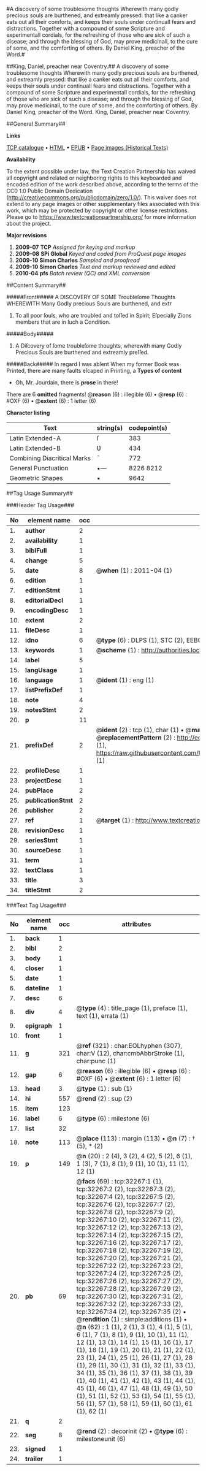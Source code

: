 #A discovery of some troublesome thoughts Wherewith many godly precious souls are burthened, and extreamly pressed: that like a canker eats out all their comforts, and keeps their souls under continuall fears and distractions. Together with a compound of some Scripture and experimentall cordials, for the refreshing of those who are sick of such a disease; and through the blessing of God, may prove medicinall, to the cure of some, and the comforting of others. By Daniel King, preacher of the Word.#

##King, Daniel, preacher near Coventry.##
A discovery of some troublesome thoughts Wherewith many godly precious souls are burthened, and extreamly pressed: that like a canker eats out all their comforts, and keeps their souls under continuall fears and distractions. Together with a compound of some Scripture and experimentall cordials, for the refreshing of those who are sick of such a disease; and through the blessing of God, may prove medicinall, to the cure of some, and the comforting of others. By Daniel King, preacher of the Word.
King, Daniel, preacher near Coventry.

##General Summary##

**Links**

[TCP catalogue](http://www.ota.ox.ac.uk/tcp/)  • 
[HTML](http://tei.it.ox.ac.uk/tcp/Texts-HTML/free/A47/A47400.html)  • 
[EPUB](http://tei.it.ox.ac.uk/tcp/Texts-EPUB/free/A47/A47400.epub) • 
[Page images (Historical Texts)](https://historicaltexts.jisc.ac.uk/eebo-99827844e)

**Availability**

To the extent possible under law, the Text Creation Partnership has waived all copyright and related or neighboring rights to this keyboarded and encoded edition of the work described above, according to the terms of the CC0 1.0 Public Domain Dedication (http://creativecommons.org/publicdomain/zero/1.0/). This waiver does not extend to any page images or other supplementary files associated with this work, which may be protected by copyright or other license restrictions. Please go to https://www.textcreationpartnership.org/ for more information about the project.

**Major revisions**

1. __2009-07__ __TCP__ *Assigned for keying and markup*
1. __2009-08__ __SPi Global__ *Keyed and coded from ProQuest page images*
1. __2009-10__ __Simon Charles__ *Sampled and proofread*
1. __2009-10__ __Simon Charles__ *Text and markup reviewed and edited*
1. __2010-04__ __pfs__ *Batch review (QC) and XML conversion*

##Content Summary##

#####Front#####
A DISCOVERY OF SOME Troubleſome Thoughts WHEREWITH Many Godly precious Souls are burthened, and extr
1. To all poor ſouls, who are troubled and toſſed in Spirit; Eſpecially Zions members that are in ſuch a Condition.

#####Body#####

1. A Diſcovery of ſome troubleſome thoughts, wherewith many Godly Precious Souls are burthened and extreamly preſſed.

#####Back#####
In regard I was abſent When my former Book was Printed, there are many faults eſcaped in Printing, a
**Types of content**

  * Oh, Mr. Jourdain, there is **prose** in there!

There are 6 **omitted** fragments! 
 @__reason__ (6) : illegible (6)  •  @__resp__ (6) : #OXF (6)  •  @__extent__ (6) : 1 letter (6)

**Character listing**


|Text|string(s)|codepoint(s)|
|---|---|---|
|Latin Extended-A|ſ|383|
|Latin Extended-B|Ʋ|434|
|Combining             Diacritical Marks|̄|772|
|General Punctuation|•—|8226 8212|
|Geometric Shapes|▪|9642|

##Tag Usage Summary##

###Header Tag Usage###

|No|element name|occ|attributes|
|---|---|---|---|
|1.|__author__|2||
|2.|__availability__|1||
|3.|__biblFull__|1||
|4.|__change__|5||
|5.|__date__|8| @__when__ (1) : 2011-04 (1)|
|6.|__edition__|1||
|7.|__editionStmt__|1||
|8.|__editorialDecl__|1||
|9.|__encodingDesc__|1||
|10.|__extent__|2||
|11.|__fileDesc__|1||
|12.|__idno__|6| @__type__ (6) : DLPS (1), STC (2), EEBO-CITATION (1), PROQUEST (1), VID (1)|
|13.|__keywords__|1| @__scheme__ (1) : http://authorities.loc.gov/ (1)|
|14.|__label__|5||
|15.|__langUsage__|1||
|16.|__language__|1| @__ident__ (1) : eng (1)|
|17.|__listPrefixDef__|1||
|18.|__note__|4||
|19.|__notesStmt__|2||
|20.|__p__|11||
|21.|__prefixDef__|2| @__ident__ (2) : tcp (1), char (1)  •  @__matchPattern__ (2) : ([0-9\-]+):([0-9IVX]+) (1), (.+) (1)  •  @__replacementPattern__ (2) : http://eebo.chadwyck.com/downloadtiff?vid=$1&page=$2 (1), https://raw.githubusercontent.com/textcreationpartnership/Texts/master/tcpchars.xml#$1 (1)|
|22.|__profileDesc__|1||
|23.|__projectDesc__|1||
|24.|__pubPlace__|2||
|25.|__publicationStmt__|2||
|26.|__publisher__|2||
|27.|__ref__|1| @__target__ (1) : http://www.textcreationpartnership.org/docs/. (1)|
|28.|__revisionDesc__|1||
|29.|__seriesStmt__|1||
|30.|__sourceDesc__|1||
|31.|__term__|1||
|32.|__textClass__|1||
|33.|__title__|3||
|34.|__titleStmt__|2||


###Text Tag Usage###

|No|element name|occ|attributes|
|---|---|---|---|
|1.|__back__|1||
|2.|__bibl__|2||
|3.|__body__|1||
|4.|__closer__|1||
|5.|__date__|1||
|6.|__dateline__|1||
|7.|__desc__|6||
|8.|__div__|4| @__type__ (4) : title_page (1), preface (1), text (1), errata (1)|
|9.|__epigraph__|1||
|10.|__front__|1||
|11.|__g__|321| @__ref__ (321) : char:EOLhyphen (307), char:V (12), char:cmbAbbrStroke (1), char:punc (1)|
|12.|__gap__|6| @__reason__ (6) : illegible (6)  •  @__resp__ (6) : #OXF (6)  •  @__extent__ (6) : 1 letter (6)|
|13.|__head__|3| @__type__ (1) : sub (1)|
|14.|__hi__|557| @__rend__ (2) : sup (2)|
|15.|__item__|123||
|16.|__label__|6| @__type__ (6) : milestone (6)|
|17.|__list__|32||
|18.|__note__|113| @__place__ (113) : margin (113)  •  @__n__ (7) : † (5), * (2)|
|19.|__p__|149| @__n__ (20) : 2 (4), 3 (2), 4 (2), 5 (2), 6 (1), 1 (3), 7 (1), 8 (1), 9 (1), 10 (1), 11 (1), 12 (1)|
|20.|__pb__|69| @__facs__ (69) : tcp:32267:1 (1), tcp:32267:2 (2), tcp:32267:3 (2), tcp:32267:4 (2), tcp:32267:5 (2), tcp:32267:6 (2), tcp:32267:7 (2), tcp:32267:8 (2), tcp:32267:9 (2), tcp:32267:10 (2), tcp:32267:11 (2), tcp:32267:12 (2), tcp:32267:13 (2), tcp:32267:14 (2), tcp:32267:15 (2), tcp:32267:16 (2), tcp:32267:17 (2), tcp:32267:18 (2), tcp:32267:19 (2), tcp:32267:20 (2), tcp:32267:21 (2), tcp:32267:22 (2), tcp:32267:23 (2), tcp:32267:24 (2), tcp:32267:25 (2), tcp:32267:26 (2), tcp:32267:27 (2), tcp:32267:28 (2), tcp:32267:29 (2), tcp:32267:30 (2), tcp:32267:31 (2), tcp:32267:32 (2), tcp:32267:33 (2), tcp:32267:34 (2), tcp:32267:35 (2)  •  @__rendition__ (1) : simple:additions (1)  •  @__n__ (62) : 1 (1), 2 (1), 3 (1), 4 (1), 5 (1), 6 (1), 7 (1), 8 (1), 9 (1), 10 (1), 11 (1), 12 (1), 13 (1), 14 (1), 15 (1), 16 (1), 17 (1), 18 (1), 19 (1), 20 (1), 21 (1), 22 (1), 23 (1), 24 (1), 25 (1), 26 (1), 27 (1), 28 (1), 29 (1), 30 (1), 31 (1), 32 (1), 33 (1), 34 (1), 35 (1), 36 (1), 37 (1), 38 (1), 39 (1), 40 (1), 41 (1), 42 (1), 43 (1), 44 (1), 45 (1), 46 (1), 47 (1), 48 (1), 49 (1), 50 (1), 51 (1), 52 (1), 53 (1), 54 (1), 55 (1), 56 (1), 57 (1), 58 (1), 59 (1), 60 (1), 61 (1), 62 (1)|
|21.|__q__|2||
|22.|__seg__|8| @__rend__ (2) : decorInit (2)  •  @__type__ (6) : milestoneunit (6)|
|23.|__signed__|1||
|24.|__trailer__|1||
